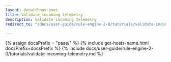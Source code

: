 ```yaml
---
layout: docwithnav-paas
title: Validate incoming telemetry
description: Validate incoming telemetry
redirect_to: "/docs/user-guide/rule-engine-2-0/tutorials/validate-incoming-telemetry/"

---
```


{% assign docsPrefix = "paas/" %}
{% include get-hosts-name.html docsPrefix=docsPrefix %}
{% include docs/user-guide/rule-engine-2-0/tutorials/validate-incoming-telemetry.md %}